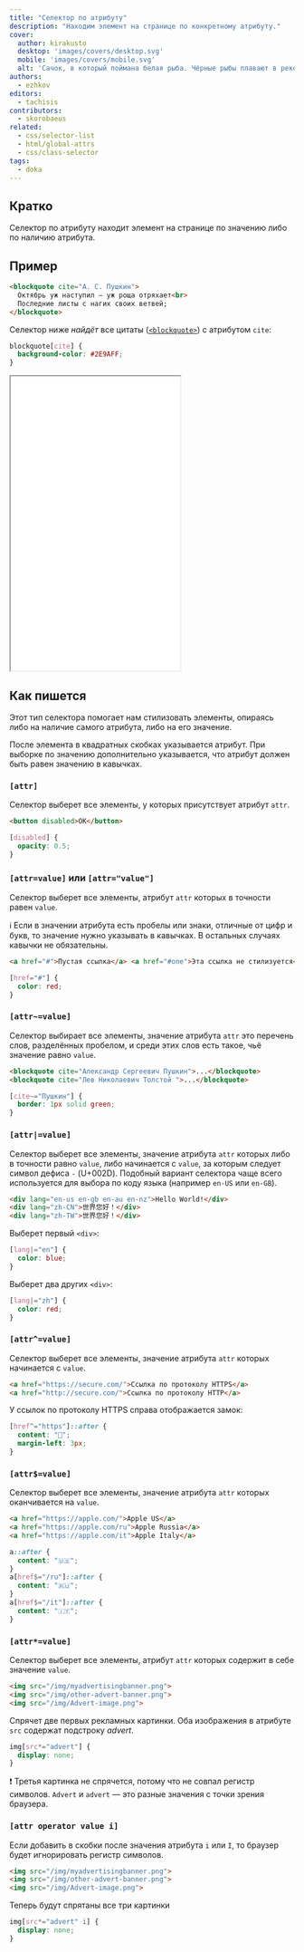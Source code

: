 ```yaml
---
title: "Селектор по атрибуту"
description: "Находим элемент на странице по конкретному атрибуту."
cover:
  author: kirakusto
  desktop: 'images/covers/desktop.svg'
  mobile: 'images/covers/mobile.svg'
  alt: 'Сачок, в который поймана белая рыба. Чёрные рыбы плавают в реке'
authors:
  - ezhkov
editors:
  - tachisis
contributors:
  - skorobaeus
related:
  - css/selector-list
  - html/global-attrs
  - css/class-selector
tags:
  - doka
---
```


## Кратко

Селектор по атрибуту находит элемент на странице по значению либо по наличию атрибута.

## Пример

```html
<blockquote cite="А. С. Пушкин">
  Октябрь уж наступил — уж роща отряхает<br>
  Последние листы с нагих своих ветвей;
</blockquote>
```

Селектор ниже _найдёт_ все цитаты ([`<blockquote>`](/html/blockquote/)) с атрибутом `cite`:

```css
blockquote[cite] {
  background-color: #2E9AFF;
}
```

<iframe title="Фон для цитаты с атрибутом cite" src="demos/cite-bkg/" height="520"></iframe>

## Как пишется

Этот тип селектора помогает нам стилизовать элементы, опираясь либо на наличие самого атрибута, либо на его значение.

После элемента в квадратных скобках указывается атрибут. При выборке по значению дополнительно указывается, что атрибут должен быть равен значению в кавычках.

### `[attr]`

Селектор выберет все элементы, у которых присутствует атрибут `attr`.

```html
<button disabled>OK</button>
```

```css
[disabled] {
  opacity: 0.5;
}
```

### `[attr=value]` или `[attr="value"]`

Селектор выберет все элементы, атрибут `attr` которых в точности равен `value`.

<aside>

ℹ️ Если в значении атрибута есть пробелы или знаки, отличные от цифр и букв, то значение нужно указывать в кавычках. В остальных случаях кавычки не обязательны.

</aside>

```html
<a href="#">Пустая ссылка</a> <a href="#one">Эта ссылка не стилизуется</a>
```

```css
[href="#"] {
  color: red;
}
```

### `[attr~=value]`

Селектор выбирает все элементы, значение атрибута `attr` это перечень слов, разделённых пробелом, и среди этих слов есть такое, чьё значение равно `value`.

```html
<blockquote cite="Александр Сергеевич Пушкин">...</blockquote>
<blockquote cite="Лев Николаевич Толстой ">...</blockquote>
```

```css
[cite~="Пушкин"] {
  border: 1px solid green;
}
```

### `[attr|=value]`

Селектор выберет все элементы, значение атрибута `attr` которых либо в точности равно `value`, либо начинается с `value`, за которым следует символ дефиса `-` (U+002D). Подобный вариант селектора чаще всего используется для выбора по коду языка (например `en-US` или `en-GB`).

```html
<div lang="en-us en-gb en-au en-nz">Hello World!</div>
<div lang="zh-CN">世界您好！</div>
<div lang="zh-TW">世界您好！</div>
```

Выберет первый `<div>`:

```css
[lang|="en"] {
  color: blue;
}
```

Выберет два других `<div>`:

```css
[lang|="zh"] {
  color: red;
}
```


### `[attr^=value]`

Селектор выберет все элементы, значение атрибута `attr` которых начинается с `value`.

```html
<a href="https://secure.com/">Ссылка по протоколу HTTPS</a>
<a href="http://secure.com/">Ссылка по протоколу HTTP</a>
```

У ссылок по протоколу HTTPS справа отображается замок:

```css
[href^="https"]::after {
  content: "🔐";
  margin-left: 3px;
}
```

### `[attr$=value]`

Селектор выберет все элементы, значение атрибута `attr` которых оканчивается на `value`.

```html
<a href="https://apple.com/">Apple US</a>
<a href="https://apple.com/ru">Apple Russia</a>
<a href="https://apple.com/it">Apple Italy</a>
```

```css
a::after {
  content: "🇺🇸";
}
a[href$="/ru"]::after {
  content: "🇷🇺";
}
a[href$="/it"]::after {
  content: "🇮🇹";
}
```

### `[attr*=value]`

Селектор выберет все элементы, атрибут `attr` которых содержит в себе значение `value`.

```html
<img src="/img/myadvertisingbanner.png">
<img src="/img/other-advert-banner.png">
<img src="/img/Advert-image.png">
```

Спрячет две первых рекламных картинки. Оба изображения в атрибуте `src` содержат подстроку _advert_.

```css
img[src*="advert"] {
  display: none;
}
```

<aside>

❗️ Третья картинка не спрячется, потому что не совпал регистр символов. `Advert` и `advert` — это разные значения с точки зрения браузера.

</aside>

### `[attr operator value i]`

Если добавить в скобки после значения атрибута `i` или `I`, то браузер будет игнорировать регистр символов.

```html
<img src="/img/myadvertisingbanner.png">
<img src="/img/other-advert-banner.png">
<img src="/img/Advert-image.png">
```

Теперь будут спрятаны все три картинки

```css
img[src*="advert" i] {
  display: none;
}
```
